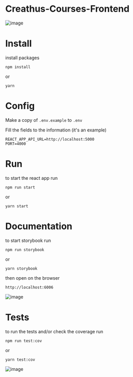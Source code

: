 # Creathus-Courses-Frontend
![image](https://user-images.githubusercontent.com/101012531/165831507-9ebc2a93-42e5-4a2a-8aa5-f9ac069fded6.png)


# Install

install packages
```
npm install
```

or

```
yarn
```

# Config

Make a copy of `.env.example` to `.env`

Fill the fields to the information (it's an example)
```
REACT_APP_API_URL=http://localhost:5000
PORT=4000
```

# Run

to start the react app run
```
npm run start
```
or
```
yarn start
```

# Documentation
to start storybook run

```
npm run storybook
```
or
```
yarn storybook
```

then open on the browser

```
http://localhost:6006
```

![image](https://user-images.githubusercontent.com/101012531/165841628-f2a21973-dcfa-4d84-9929-d1002cc87375.png)


# Tests

to run the tests and/or check the coverage run
```
npm run test:cov
```
or
```
yarn test:cov
```

![image](https://user-images.githubusercontent.com/101012531/165831105-8b3e737b-156b-4422-80c6-e06cb2737165.png)



